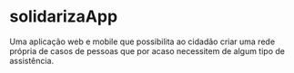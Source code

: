 # solidarizaApp
Uma aplicação web e mobile que possibilita ao  cidadão criar uma rede própria de casos de pessoas que por acaso necessitem de algum tipo de assistência.

